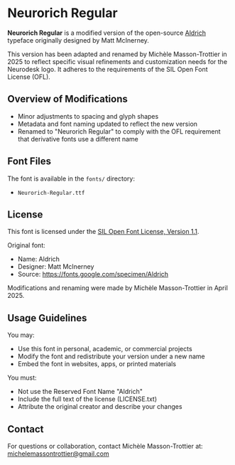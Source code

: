 # Neurorich Regular

**Neurorich Regular** is a modified version of the open-source [Aldrich](https://fonts.google.com/specimen/Aldrich) typeface originally designed by Matt McInerney.

This version has been adapted and renamed by Michèle Masson-Trottier in 2025 to reflect specific visual refinements and customization needs for the Neurodesk logo. It adheres to the requirements of the SIL Open Font License (OFL).

## Overview of Modifications

- Minor adjustments to spacing and glyph shapes
- Metadata and font naming updated to reflect the new version
- Renamed to "Neurorich Regular" to comply with the OFL requirement that derivative fonts use a different name

## Font Files

The font is available in the `fonts/` directory:
- `Neurorich-Regular.ttf`

## License

This font is licensed under the [SIL Open Font License, Version 1.1](LICENSE.txt).

Original font:
- Name: Aldrich
- Designer: Matt McInerney
- Source: https://fonts.google.com/specimen/Aldrich

Modifications and renaming were made by Michèle Masson-Trottier in April 2025.

## Usage Guidelines

You may:
- Use this font in personal, academic, or commercial projects
- Modify the font and redistribute your version under a new name
- Embed the font in websites, apps, or printed materials

You must:
- Not use the Reserved Font Name "Aldrich"
- Include the full text of the license (LICENSE.txt)
- Attribute the original creator and describe your changes

## Contact

For questions or collaboration, contact Michèle Masson-Trottier at: michelemassontrottier@gmail.com
